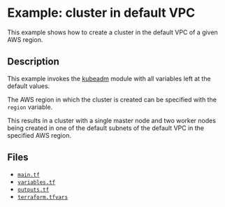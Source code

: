 # Example: cluster in default VPC

This example shows how to create a cluster in the default VPC of a given AWS region.

## Description

This example invokes the [kubeadm](https://github.com/weibeld/terraform-aws-kubeadm) module with all variables left at the default values.

The AWS region in which the cluster is created can be specified with the `region` variable.

This results in a cluster with a single master node and two worker nodes being created in one of the default subnets of the default VPC in the specified AWS region.

## Files

- [`main.tf`](https://github.com/weibeld/terraform-aws-kubeadm/blob/master/examples/ex1-cluster-in-default-vpc/main.tf)
- [`variables.tf`](https://github.com/weibeld/terraform-aws-kubeadm/blob/master/examples/ex1-cluster-in-default-vpc/variables.tf)
- [`outputs.tf`](https://github.com/weibeld/terraform-aws-kubeadm/blob/master/examples/ex1-cluster-in-default-vpc/outputs.tf)
- [`terraform.tfvars`](https://github.com/weibeld/terraform-aws-kubeadm/blob/master/examples/ex1-cluster-in-default-vpc/terraform.tfvars)
